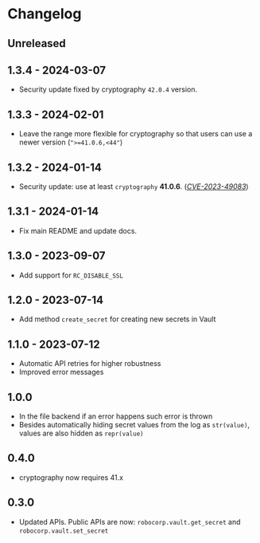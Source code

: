 # Changelog

## Unreleased

## 1.3.4 - 2024-03-07

- Security update fixed by cryptography `42.0.4` version.

## 1.3.3 - 2024-02-01

- Leave the range more flexible for cryptography so that users can use a newer
  version (`">=41.0.6,<44"`)

## 1.3.2 - 2024-01-14

- Security update: use at least `cryptography` **41.0.6**.
  ([*CVE-2023-49083*](https://nvd.nist.gov/vuln/detail/CVE-2023-49083))

## 1.3.1 - 2024-01-14

- Fix main README and update docs.

## 1.3.0 - 2023-09-07

- Add support for `RC_DISABLE_SSL`

## 1.2.0 - 2023-07-14

- Add method `create_secret` for creating new secrets in Vault

## 1.1.0 - 2023-07-12

- Automatic API retries for higher robustness
- Improved error messages

## 1.0.0

- In the file backend if an error happens such error is thrown
- Besides automatically hiding secret values from the log as `str(value)`, values
  are also hidden as `repr(value)`

## 0.4.0

- cryptography now requires 41.x

## 0.3.0

- Updated APIs. Public APIs are now: `robocorp.vault.get_secret` and `robocorp.vault.set_secret`
